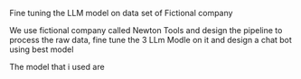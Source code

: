 Fine tuning the LLM model on data set of Fictional company

We use fictional company called Newton Tools and design the pipeline to process the raw data,
fine tune the 3 LLm Modle on it and design a chat bot using best model


The model that i used are 